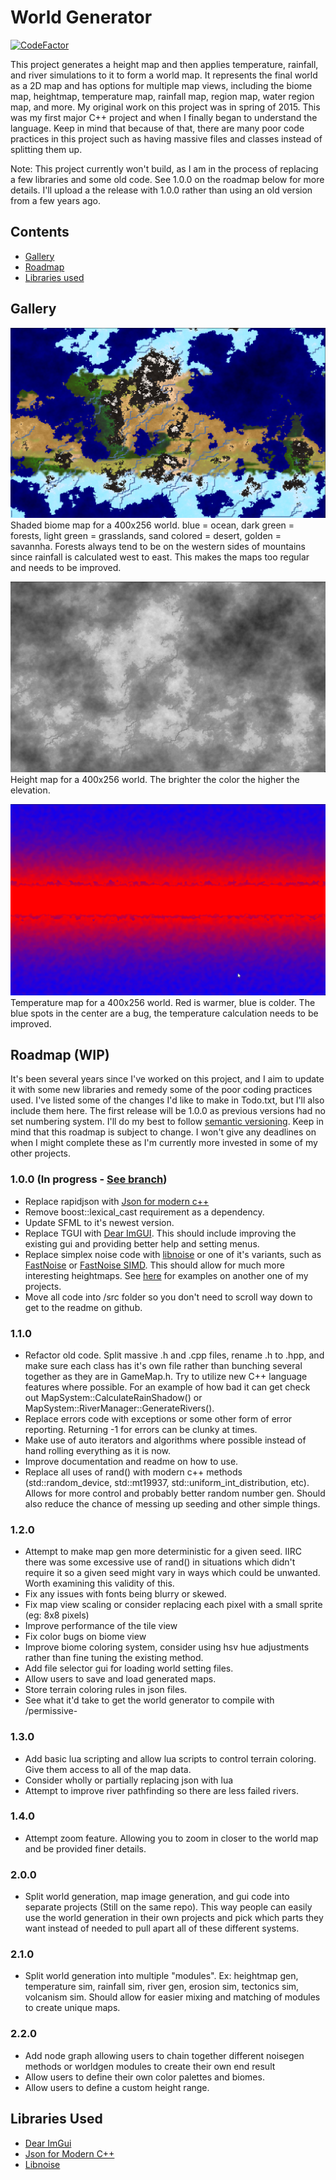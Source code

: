 # World Generator
[![CodeFactor](https://www.codefactor.io/repository/github/moneyl/world-generator/badge)](https://www.codefactor.io/repository/github/moneyl/world-generator)

This project generates a height map and then applies temperature, rainfall, and river simulations to it to form a world map. It represents the final world as a 2D map and has options for multiple map views, including the biome map, heightmap, temperature map, rainfall map, region map, water region map, and more. My original work on this project was in spring of 2015. This was my first major C++ project and when I finally began to understand the language. Keep in mind that because of that, there are many poor code practices in this project such as having massive files and classes instead of splitting them up. 

Note: This project currently won't build, as I am in the process of replacing a few libraries and some old code. See 1.0.0 on the roadmap below for more details. I'll upload a the release with 1.0.0 rather than using an old version from a few years ago.

## Contents
- [Gallery](https://github.com/Moneyl/World-Generator#gallery)
- [Roadmap](https://github.com/Moneyl/World-Generator#roadmap-wip)
- [Libraries used](https://github.com/Moneyl/World-Generator#libraries-used)

## Gallery
![alt text](https://github.com/Moneyl/World-Generator/blob/master/Github%20Images/World_Generator_Sbvg45lKoY.png "Shaded biome map 400x256 world. blue = ocean, dark green = forests, light green = grasslands, sand colored = desert, golden = savannha.")
Shaded biome map for a 400x256 world. blue = ocean, dark green = forests, light green = grasslands, sand colored = desert, golden = savannha. Forests always tend to be on the western sides of mountains since rainfall is calculated west to east. This makes the maps too regular and needs to be improved.

![alt text](https://github.com/Moneyl/World-Generator/blob/master/Github%20Images/World_Generator_8ZgboOAyxh.png "Height map 400x256 world. The brighter the color the higher the elevation.")
Height map for a 400x256 world. The brighter the color the higher the elevation.

![alt text](https://github.com/Moneyl/World-Generator/blob/master/Github%20Images/World_Generator_kmhuLwwyQq.png "Temperature map 400x256 world. Red is warmer, blue is colder.")
Temperature map for a 400x256 world. Red is warmer, blue is colder. The blue spots in the center are a bug, the temperature calculation needs to be improved.

## Roadmap (WIP)
It's been several years since I've worked on this project, and I aim to update it with some new libraries and remedy some of the poor coding practices used. I've listed some of the changes I'd like to make in Todo.txt, but I'll also include them here. The first release will be 1.0.0 as previous versions had no set numbering system. I'll do my best to follow [semantic versioning](https://semver.org/). Keep in mind that this roadmap is subject to change. I won't give any deadlines on when I might complete these as I'm currently more invested in some of my other projects.

### 1.0.0 (In progress - [See branch](https://github.com/Moneyl/World-Generator/tree/1.0.0))
- Replace rapidjson with [Json for modern c++](https://github.com/nlohmann/json)
- Remove boost::lexical_cast requirement as a dependency.
- Update SFML to it's newest version.
- Replace TGUI with [Dear ImGUI](https://github.com/ocornut/imgui). This should include improving the existing gui and providing better help and setting menus.
- Replace simplex noise code with [libnoise](http://libnoise.sourceforge.net/) or one of it's variants, such as [FastNoise](https://github.com/Auburns/FastNoise) or [FastNoise SIMD](https://github.com/Auburns/FastNoiseSIMD). This should allow for much more interesting heightmaps. See [here](https://imgur.com/a/2W9xF0A) for examples on another one of my projects.
- Move all code into /src folder so you don't need to scroll way down to get to the readme on github.

### 1.1.0
- Refactor old code. Split massive .h and .cpp files, rename .h to .hpp, and make sure each class has it's own file rather than bunching several together as they are in GameMap.h. Try to utilize new C++ language features where possible. For an example of how bad it can get check out MapSystem::CalculateRainShadow() or MapSystem::RiverManager::GenerateRivers().
- Replace errors code with exceptions or some other form of error reporting. Returning -1 for errors can be clunky at times.
- Make use of auto iterators and algorithms where possible instead of hand rolling everything as it is now.
- Improve documentation and readme on how to use.
- Replace all uses of rand() with modern c++ methods (std::random_device, std::mt19937, std::uniform_int_distribution, etc). Allows for more control and probably better random number gen. Should also reduce the chance of messing up seeding and other simple things.

### 1.2.0
- Attempt to make map gen more deterministic for a given seed. IIRC there was some excessive use of rand() in situations which didn't require it so a given seed might vary in ways which could be unwanted. Worth examining this validity of this.
- Fix any issues with fonts being blurry or skewed.
- Fix map view scaling or consider replacing each pixel with a small sprite (eg: 8x8 pixels)
- Improve performance of the tile view
- Fix color bugs on biome view
- Improve biome coloring system, consider using hsv hue adjustments rather than fine tuning the existing method.
- Add file selector gui for loading world setting files.
- Allow users to save and load generated maps.
- Store terrain coloring rules in json files.
- See what it'd take to get the world generator to compile with /permissive-

### 1.3.0
- Add basic lua scripting and allow lua scripts to control terrain coloring. Give them access to all of the map data.
- Consider wholly or partially replacing json with lua
- Attempt to improve river pathfinding so there are less failed rivers.

### 1.4.0
- Attempt zoom feature. Allowing you to zoom in closer to the world map and be provided finer details.

### 2.0.0
- Split world generation, map image generation, and gui code into separate projects (Still on the same repo). This way people can easily use the world generation in their own projects and pick which parts they want instead of needed to pull apart all of these different systems.

### 2.1.0
- Split world generation into multiple "modules". Ex: heightmap gen, temperature sim, rainfall sim, river gen, erosion sim, tectonics sim, volcanism sim. Should allow for easier mixing and matching of modules to create unique maps. 

### 2.2.0
- Add node graph allowing users to chain together different noisegen methods or worldgen modules to create their own end result
- Allow users to define their own color palettes and biomes.
- Allow users to define a custom height range.

## Libraries Used 
- [Dear ImGui](https://github.com/ocornut/imgui)
- [Json for Modern C++](https://github.com/nlohmann/json)
- [Libnoise](http://libnoise.sourceforge.net/)
